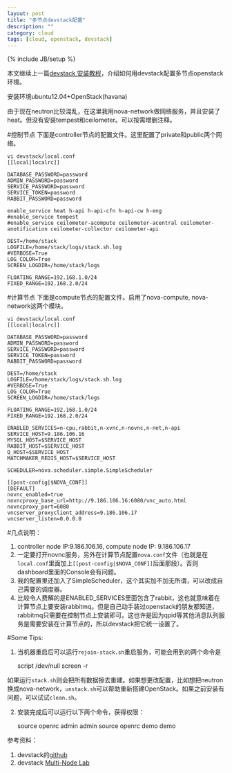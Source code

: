 ```yaml
---
layout: post
title: "多节点devstack配置"
description: ""
category: cloud
tags: [cloud, openstack, devstack]
---
```

{% include JB/setup %}

本文继续上一篇[devstack 安装教程](/_posts/2014-02-22-devstack-.md)，介绍如何用devstack配置多节点openstack环境。

安装环境ubuntu12.04+OpenStack(havana)

由于现在neutron比较混乱，在这里我用nova-network做网络服务，并且安装了heat。但没有安装tempest和ceilometer。可以按需增删注释。

#控制节点
下面是controller节点的配置文件。这里配置了private和public两个网络。

	vi devstack/local.conf
	[[local|localrc]]

	DATABASE_PASSWORD=password
	ADMIN_PASSWORD=password
	SERVICE_PASSWORD=password
	SERVICE_TOKEN=password
	RABBIT_PASSWORD=password

	enable_service heat h-api h-api-cfn h-api-cw h-eng
	#enable_service tempest
	#enable_service ceilometer-acompute ceilometer-acentral ceilometer-anotification ceilometer-collector ceilometer-api

	DEST=/home/stack
	LOGFILE=/home/stack/logs/stack.sh.log
	#VERBOSE=True
	LOG_COLOR=True
	SCREEN_LOGDIR=/home/stack/logs

	FLOATING_RANGE=192.168.1.0/24
	FIXED_RANGE=192.168.2.0/24

#计算节点
下面是compute节点的配置文件。启用了nova-compute, nova-network这两个模块。
	
	vi devstack/local.conf
	[[local|localrc]]

	DATABASE_PASSWORD=password
	ADMIN_PASSWORD=password
	SERVICE_PASSWORD=password
	SERVICE_TOKEN=password
	RABBIT_PASSWORD=password

	DEST=/home/stack
	LOGFILE=/home/stack/logs/stack.sh.log
	#VERBOSE=True
	LOG_COLOR=True
	SCREEN_LOGDIR=/home/stack/logs

	FLOATING_RANGE=192.168.1.0/24
	FIXED_RANGE=192.168.2.0/24

	ENABLED_SERVICES=n-cpu,rabbit,n-xvnc,n-novnc,n-net,n-api
	SERVICE_HOST=9.186.106.16
	MYSQL_HOST=$SERVICE_HOST
	RABBIT_HOST=$SERVICE_HOST
	Q_HOST=$SERVICE_HOST
	MATCHMAKER_REDIS_HOST=$SERVICE_HOST

	SCHEDULER=nova.scheduler.simple.SimpleScheduler

	[[post-config|$NOVA_CONF]]
	[DEFAULT]
	novnc_enabled=true
	novncproxy_base_url=http://9.186.106.16:6080/vnc_auto.html
	novncproxy_port=6080
	vncserver_proxyclient_address=9.186.106.17
	vncserver_listen=0.0.0.0

#几点说明：
1. controller node IP:9.186.106.16, compute node IP: 9.186.106.17
2. 一定要打开novnc服务，另外在计算节点配置`nova.conf`文件（也就是在`local.conf`里面加上`[[post-config|$NOVA_CONF]]`后面那段）。否则dashboard里面的Console会有问题。
3. 我的配置里还加入了SimpleScheduler，这个其实加不加无所谓，可以改成自己需要的调度器。
4. 比较令人费解的是ENABLED_SERVICES里面包含了rabbit，这也就意味着在计算节点上要安装rabbitmq。但是自己动手装过openstack的朋友都知道，rabbitmq只需要在控制节点上安装即可。这也许是因为qpid等其他消息队列服务是需要安装在计算节点的，所以devstack把它统一设置了。

#Some Tips:
1. 当机器重启后可以运行`rejoin-stack.sh`重启服务，可能会用到的两个命令是

	script /dev/null
	screen -r

如果运行`stack.sh`则会把所有数据擦去重建。如果想更改配置，比如想把neutron换成nova-network，`unstack.sh`可以帮助重新搭建OpenStack。如果之前安装有问题，可以试试`clean.sh`。

2. 安装完成后可以运行以下两个命令，获得权限：

	source openrc admin admin
	source openrc demo demo


参考资料：
1. devstack的[github](https://github.com/openstack-dev/devstack)
2. devstack [Multi-Node Lab](http://devstack.org/guides/multinode-lab.html)